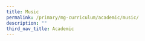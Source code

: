 ```yaml
---
title: Music
permalink: /primary/mg-curriculum/academic/music/
description: ""
third_nav_title: Academic
---
```

